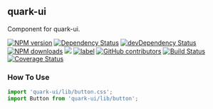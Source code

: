 ## quark-ui

Component for quark-ui.

[![NPM version][npm-image]][npm-url]
[![Dependency Status][dep-image]][dep-url]
[![devDependency Status][devdep-image]][devdep-url] 
[![NPM downloads][downloads-image]][npm-url]
[![](https://img.shields.io/github/issues-raw/quark-ui/quark-ui.svg)]()
[![label](https://img.shields.io/github/issues-raw/quark-ui/quark-ui/website.svg)]()
[![GitHub contributors](https://img.shields.io/github/contributors/quark-ui/quark-ui.svg)]()
[![Build Status](https://travis-ci.org/lhf-nife/quark-ui.svg?branch=master)](https://travis-ci.org/lhf-nife/quark-ui)
[![Coverage Status](https://coveralls.io/repos/github/lhf-nife/quark-ui/badge.svg)](https://coveralls.io/github/lhf-nife/quark-ui)

[npm-image]: http://img.shields.io/npm/v/quark-ui.svg?style=flat-square
[npm-url]: http://npmjs.org/package/quark-ui
[dep-image]: http://img.shields.io/david/quark-ui/quark-ui.svg?style=flat-square
[dep-url]: https://david-dm.org/quark-ui/quark-ui
[devdep-image]: http://img.shields.io/david/dev/quark-ui/quark-ui.svg?style=flat-square
[devdep-url]: https://david-dm.org/quark-ui/quark-ui#info=devDependencies
[downloads-image]: https://img.shields.io/npm/dm/quark-ui.svg

### How To Use         

```js
import 'quark-ui/lib/button.css';
import Button from 'quark-ui/lib/button';
```
